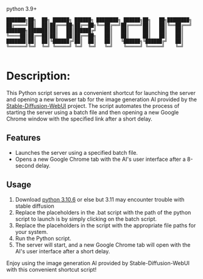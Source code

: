 python 3.9+
```
███████╗██╗  ██╗ ██████╗ ██████╗ ████████╗ ██████╗██╗   ██╗████████╗
██╔════╝██║  ██║██╔═══██╗██╔══██╗╚══██╔══╝██╔════╝██║   ██║╚══██╔══╝
███████╗███████║██║   ██║██████╔╝   ██║   ██║     ██║   ██║   ██║   
╚════██║██╔══██║██║   ██║██╔══██╗   ██║   ██║     ██║   ██║   ██║   
███████║██║  ██║╚██████╔╝██║  ██║   ██║   ╚██████╗╚██████╔╝   ██║   
╚══════╝╚═╝  ╚═╝ ╚═════╝ ╚═╝  ╚═╝   ╚═╝    ╚═════╝ ╚═════╝    ╚═╝   
                                                                    
```

# Description:

This Python script serves as a convenient shortcut for launching the server and opening a new browser tab for the image generation AI provided by the [Stable-Diffusion-WebUI](https://github.com/AUTOMATIC1111/stable-diffusion-webui) project. The script automates the process of starting the server using a batch file and then opening a new Google Chrome window with the specified link after a short delay.

## Features

- Launches the server using a specified batch file.
- Opens a new Google Chrome tab with the AI's user interface after a 8-second delay.

## Usage

1. Download [python 3.10.6](https://www.python.org/downloads/release/python-3106/) or else but 3.11 may encounter trouble with stable diffusion
2. Replace the placeholders in the .bat script with the path of the python script to launch is by simply clicking on the batch script.
3. Replace the placeholders in the script with the appropriate file paths for your system.
4. Run the Python script.
5. The server will start, and a new Google Chrome tab will open with the AI's user interface after a short delay.

Enjoy using the image generation AI provided by Stable-Diffusion-WebUI with this convenient shortcut script!
